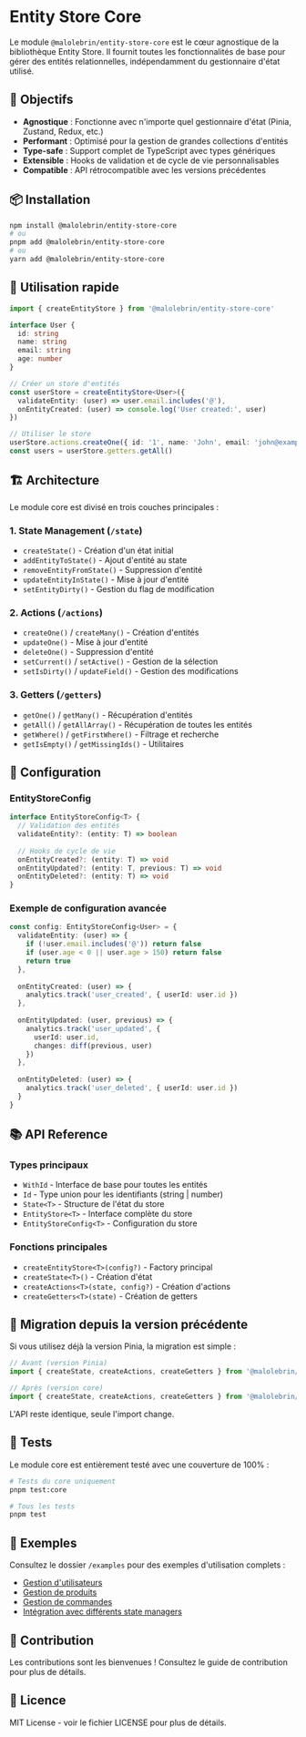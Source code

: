 # Entity Store Core

Le module `@malolebrin/entity-store-core` est le cœur agnostique de la bibliothèque Entity Store. Il fournit toutes les fonctionnalités de base pour gérer des entités relationnelles, indépendamment du gestionnaire d'état utilisé.

## 🎯 Objectifs

- **Agnostique** : Fonctionne avec n'importe quel gestionnaire d'état (Pinia, Zustand, Redux, etc.)
- **Performant** : Optimisé pour la gestion de grandes collections d'entités
- **Type-safe** : Support complet de TypeScript avec types génériques
- **Extensible** : Hooks de validation et de cycle de vie personnalisables
- **Compatible** : API rétrocompatible avec les versions précédentes

## 📦 Installation

```bash
npm install @malolebrin/entity-store-core
# ou
pnpm add @malolebrin/entity-store-core
# ou
yarn add @malolebrin/entity-store-core
```

## 🚀 Utilisation rapide

```typescript
import { createEntityStore } from '@malolebrin/entity-store-core'

interface User {
  id: string
  name: string
  email: string
  age: number
}

// Créer un store d'entités
const userStore = createEntityStore<User>({
  validateEntity: (user) => user.email.includes('@'),
  onEntityCreated: (user) => console.log('User created:', user)
})

// Utiliser le store
userStore.actions.createOne({ id: '1', name: 'John', email: 'john@example.com', age: 30 })
const users = userStore.getters.getAll()
```

## 🏗️ Architecture

Le module core est divisé en trois couches principales :

### 1. **State Management** (`/state`)
- `createState()` - Création d'un état initial
- `addEntityToState()` - Ajout d'entité au state
- `removeEntityFromState()` - Suppression d'entité
- `updateEntityInState()` - Mise à jour d'entité
- `setEntityDirty()` - Gestion du flag de modification

### 2. **Actions** (`/actions`)
- `createOne()` / `createMany()` - Création d'entités
- `updateOne()` - Mise à jour d'entité
- `deleteOne()` - Suppression d'entité
- `setCurrent()` / `setActive()` - Gestion de la sélection
- `setIsDirty()` / `updateField()` - Gestion des modifications

### 3. **Getters** (`/getters`)
- `getOne()` / `getMany()` - Récupération d'entités
- `getAll()` / `getAllArray()` - Récupération de toutes les entités
- `getWhere()` / `getFirstWhere()` - Filtrage et recherche
- `getIsEmpty()` / `getMissingIds()` - Utilitaires

## 🔧 Configuration

### EntityStoreConfig

```typescript
interface EntityStoreConfig<T> {
  // Validation des entités
  validateEntity?: (entity: T) => boolean
  
  // Hooks de cycle de vie
  onEntityCreated?: (entity: T) => void
  onEntityUpdated?: (entity: T, previous: T) => void
  onEntityDeleted?: (entity: T) => void
}
```

### Exemple de configuration avancée

```typescript
const config: EntityStoreConfig<User> = {
  validateEntity: (user) => {
    if (!user.email.includes('@')) return false
    if (user.age < 0 || user.age > 150) return false
    return true
  },
  
  onEntityCreated: (user) => {
    analytics.track('user_created', { userId: user.id })
  },
  
  onEntityUpdated: (user, previous) => {
    analytics.track('user_updated', { 
      userId: user.id, 
      changes: diff(previous, user) 
    })
  },
  
  onEntityDeleted: (user) => {
    analytics.track('user_deleted', { userId: user.id })
  }
}
```

## 📚 API Reference

### Types principaux

- `WithId` - Interface de base pour toutes les entités
- `Id` - Type union pour les identifiants (string | number)
- `State<T>` - Structure de l'état du store
- `EntityStore<T>` - Interface complète du store
- `EntityStoreConfig<T>` - Configuration du store

### Fonctions principales

- `createEntityStore<T>(config?)` - Factory principal
- `createState<T>()` - Création d'état
- `createActions<T>(state, config?)` - Création d'actions
- `createGetters<T>(state)` - Création de getters

## 🔄 Migration depuis la version précédente

Si vous utilisez déjà la version Pinia, la migration est simple :

```typescript
// Avant (version Pinia)
import { createState, createActions, createGetters } from '@malolebrin/pinia-entity-store'

// Après (version core)
import { createState, createActions, createGetters } from '@malolebrin/entity-store-core'
```

L'API reste identique, seule l'import change.

## 🧪 Tests

Le module core est entièrement testé avec une couverture de 100% :

```bash
# Tests du core uniquement
pnpm test:core

# Tous les tests
pnpm test
```

## 📖 Exemples

Consultez le dossier `/examples` pour des exemples d'utilisation complets :

- [Gestion d'utilisateurs](./examples/users.md)
- [Gestion de produits](./examples/products.md)
- [Gestion de commandes](./examples/orders.md)
- [Intégration avec différents state managers](./examples/integrations.md)

## 🤝 Contribution

Les contributions sont les bienvenues ! Consultez le guide de contribution pour plus de détails.

## 📄 Licence

MIT License - voir le fichier LICENSE pour plus de détails.
